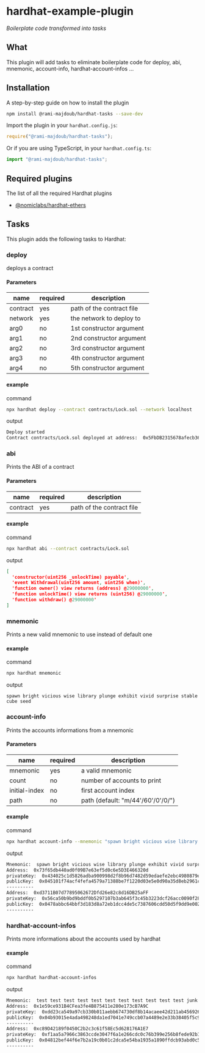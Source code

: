 # hardhat-example-plugin

_Boilerplate code transformed into tasks_

## What

This plugin will add tasks to eliminate boilerplate code for deploy, abi, mnemonic, account-info, hardhat-account-infos ...

## Installation

A step-by-step guide on how to install the plugin

```bash
npm install @rami-majdoub/hardhat-tasks --save-dev
```

Import the plugin in your `hardhat.config.js`:

```js
require("@rami-majdoub/hardhat-tasks");
```

Or if you are using TypeScript, in your `hardhat.config.ts`:

```ts
import "@rami-majdoub/hardhat-tasks";
```

## Required plugins

The list of all the required Hardhat plugins

- [@nomiclabs/hardhat-ethers](https://github.com/nomiclabs/hardhat)

## Tasks

This plugin adds the following tasks to Hardhat:

### deploy

deploys a contract

#### Parameters

| name | required |  description |
| ---- | ---- | ---- |
| contract | yes | path of the contract file  |
| network | yes | the network to deploy to |
| arg0 | no | 1st constructor argument |
| arg1 | no | 2nd constructor argument |
| arg2 | no | 3rd constructor argument |
| arg3 | no | 4th constructor argument |
| arg4 | no | 5th constructor argument |

#### example

command

```bash
npx hardhat deploy --contract contracts/Lock.sol --network localhost
```

output

```sh
Deploy started
Contract contracts/Lock.sol deployed at address:  0x5FbDB2315678afecb367f032d93F642f64180aa3
```

### abi

Prints the ABI of a contract

#### Parameters

| name | required |  description |
| ---- | ---- | ---- |
| contract | yes| path of the contract file  |

#### example
command

```bash
npx hardhat abi --contract contracts/Lock.sol
```

output

```json
[
  'constructor(uint256 _unlockTime) payable',
  'event Withdrawal(uint256 amount, uint256 when)',
  'function owner() view returns (address) @29000000',
  'function unlockTime() view returns (uint256) @29000000',
  'function withdraw() @29000000'
]
```

### mnemonic

Prints a new valid mnemonic to use instead of default one

#### example

command

```bash
npx hardhat mnemonic
```

output

```
spawn bright vicious wise library plunge exhibit vivid surprise stable cube seed
```

### account-info

Prints the accounts informations from a mnemonic

#### Parameters

| name | required |  description |
| ---- | ---- | ---- |
| mnemonic | yes | a valid mnemonic  |
| count | no | number of accounts to print |
| initial-index | no | first account index |
| path | no | path (default: "m/44'/60'/0'/0/") |

#### example

command

```bash
npx hardhat account-info --mnemonic "spawn bright vicious wise library plunge exhibit vivid surprise stable cube seed" --count 2
```

output

```sh
Mnemonic:  spawn bright vicious wise library plunge exhibit vivid surprise stable cube seed
Address:  0x73f65db440ad0f09B7e63ef5d0c6e5D3E466320d
privateKey:  0x434025c1d5826adba900998d2f8b96d7482d59edaefe2ebc4980879e3eebaf8f
publicKey:  0x045101f74acf4fefa4579a71388be7f1220d03e5e0d90a35d8eb2961c60b534960107e33ab9081bb424d679c6c58070c8657f24caae031184a87bdfc7ab31f487b
----------
Address:  0xd3711B07d77895062672Dfd26e82c8d16DB25aFF
privateKey:  0x56ca50b9bd9bddf0b5297107b3ab645f3c45b3223dcf26acc0090f2848752a9c
publicKey:  0x0478abbc64bbf3d183d8a72eb1dcc4de5c7387606cdd50d5f9dd9e002d8d0b436545c3e3a6e955fc7967734a7fe6358709d5e68ea84edd315de84ac749f2e97925
----------

```
### hardhat-account-infos

Prints more informations about the accounts used by hardhat

#### example

command

```bash
npx hardhat hardhat-account-infos
```

output

```sh
Mnemonic:  test test test test test test test test test test test junk
Address:  0x1e59ce931B4CFea3fe4B875411e280e173cB7A9C
privateKey:  0xdd23ca549a97cb330b011aebb674730df8b14acaee42d211ab45692699ab8ba5
publicKey:  0x04b93015e4ada498248da1ed7041e749ccb07a4489e2e33b38405f5c93d44703e9848abbd5cf93061d115748d2b4bf893daafaa15287c3b4ab6f783f1f7651d293
----------
Address:  0xc89D42189f0450C2b2c3c61f58Ec5d628176A1E7
privateKey:  0xf1aa5a7966c3863ccde3047f6a1e266cdc0c76b399e256b8fede92b1c69e4f4e
publicKey:  0x04812bef44f6e7b2a19c0b01c2dca5e54ba1935a1890ffdcb93abd0c534b209c21e4f6176823fef493f7b5afaa456f31d5293363d8f801c540ebcc061812890cba
----------
```

